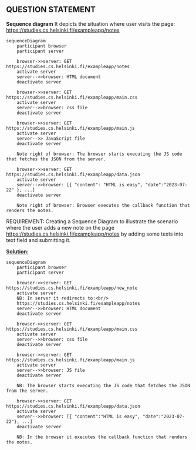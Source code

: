 ## QUESTION STATEMENT

**Sequence diagram** It depicts the situation where user visits the page: https://studies.cs.helsinki.fi/exampleapp/notes

```mermaid
sequenceDiagram
    participant browser
    participant server

    browser->>server: GET https://studies.cs.helsinki.fi/exampleapp/notes
    activate server
    server-->>browser: HTML document
    deactivate server

    browser->>server: GET https://studies.cs.helsinki.fi/exampleapp/main.css
    activate server
    server-->>browser: css file
    deactivate server

    browser->>server: GET https://studies.cs.helsinki.fi/exampleapp/main.js
    activate server
    server-->> JavaScript file
    deactivate server

    Note right of browser: The browser starts executing the JS code that fetches the JSON from the server.

    browser->>server: GET https://studies.cs.helsinki.fi/exampleapp/data.json
    activate server
    server-->>browser: [{ "content": "HTML is easy", "date":"2023-07-22" }, ...]
    deactivate server

    Note right of browser: Browser executes the callback function that renders the notes.
```

REQUIREMENT: Creating a Sequence Diagram to illustrate the scenario where the user adds a new note on the page https://studies.cs.helsinki.fi/exampleapp/notes by adding some texts into text field and submitting it.

**<u>Solution:</u>**

```
sequenceDiagram
    participant browser
    participant server

    browser->>server: GET https://studies.cs.helsinki.fi/exampleapp/new_note
    activate server
    NB: In server it redirects to:<br/>
    https://studies.cs.helsinki.fi/exampleapp/notes
    server-->>browser: HTML document
    deactivate server

    browser->>server: GET https://studies.cs.helsinki.fi/exampleapp/main.css
    activate server
    server-->>browser: css file
    deactivate server

    browser->>server: GET https://studies.cs.helsinki.fi/exampleapp/main.js
    activate server
    server-->>browser: JS file
    deactivate server

    NB: The browser starts executing the JS code that fetches the JSON from the server.

    browser->>server: GET https://studies.cs.helsinki.fi/exampleapp/data.json
    activate server
    server-->>browser: [{ "content":"HTML is easy", "date":"2023-07-22"}, ...]
    deactivate server

    NB: In the browser it executes the callback function that renders the notes.
```
